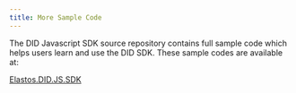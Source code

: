 ```yaml
---
title: More Sample Code
---
```


The DID Javascript SDK source repository contains full sample code which helps users learn and use the DID SDK. These sample codes are available at:

[Elastos.DID.JS.SDK](https://github.com/elastos/Elastos.DID.JS.SDK/tree/master/samples/src)
